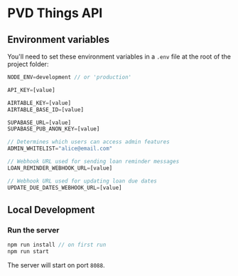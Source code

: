 # PVD Things API

## Environment variables
You'll need to set these environment variables in a `.env` file at the root of the project folder:
```js
NODE_ENV=development // or 'production'

API_KEY=[value]

AIRTABLE_KEY=[value]
AIRTABLE_BASE_ID=[value]

SUPABASE_URL=[value]
SUPABASE_PUB_ANON_KEY=[value]

// Determines which users can access admin features
ADMIN_WHITELIST="alice@email.com"

// Webhook URL used for sending loan reminder messages
LOAN_REMINDER_WEBHOOK_URL=[value]

// Webhook URL used for updating loan due dates
UPDATE_DUE_DATES_WEBHOOK_URL=[value]
```

## Local Development

### Run the server
```js
npm run install // on first run
npm run start
```
The server will start on port `8088`.
